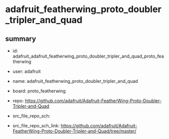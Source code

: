 # adafruit_featherwing_proto_doubler_tripler_and_quad
 
## summary 
* id: adafruit_adafruit_featherwing_proto_doubler_tripler_and_quad_proto_featherwing
* user: adafruit
* name: adafruit_featherwing_proto_doubler_tripler_and_quad
* board: proto_featherwing
* repo: https://github.com/adafruit/Adafruit-FeatherWing-Proto-Doubler-Tripler-and-Quad



* src_file_repo_sch: 
* src_file_repo_sch_link: https://github.com/adafruit/Adafruit-FeatherWing-Proto-Doubler-Tripler-and-Quad/tree/master/






